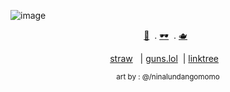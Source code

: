 

![image](https://github.com/user-attachments/assets/c7626058-3c20-4675-b9a3-8f8fa9e19b54)

<div align="center">

[💉](https://github.com/ghostly-sorrows)
&nbsp;. 
[🕶️](https://github.com/fourhundredroses)
&nbsp;. 
[🫖](https://github.com/scagpilledd)
&nbsp;

<div align="center">

[straw](https://danganyuri.straw.page/)
&nbsp;&nbsp;|
[guns.lol](https://guns.lol/ghostlady)
&nbsp;|
[linktree](https://linktr.ee/ghostlysorrows)
&nbsp;&nbsp;

<p align="center"> <sub> art by : @/ninalundangomomo</p>
